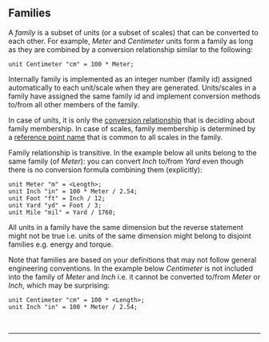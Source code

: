 ## Families
A _family_ is a subset of units (or a subset of scales) that can be converted to each other. For example, _Meter_ and _Centimeter_ units form a family as long as they are combined by a conversion relationship similar to the following:
```
unit Centimeter "cm" = 100 * Meter;
```

Internally family is implemented as an integer number (family id) assigned automatically to each unit/scale when they are generated. Units/scales in a family have assigned the same family id and implement conversion methods to/from all other members of the family.

In case of units, it is only the [conversion relationship](./Definitions.md) that is deciding about family membership. In case of scales, family membership is determined by a [reference point name](./Definitions.md) that is common to all scales in the family.

Family relationship is transitive. In the example below all units belong to the same family (of _Meter_): you can convert _Inch_ to/from _Yard_ even though there is no conversion formula combining them (explicitly):
```
unit Meter "m" = <Length>; 
unit Inch "in" = 100 * Meter / 2.54;
unit Foot "ft" = Inch / 12;
unit Yard "yd" = Foot / 3;
unit Mile "mil" = Yard / 1760;
```

All units in a family have the same dimension but the reverse statement might not be true i.e. units of the same dimension might belong to disjoint families e.g. energy and torque.

Note that families are based on your definitions that may not follow general engineering conventions. In the example below _Centimeter_ is not included into the family of _Meter_ and _Inch_ i.e. it cannot be converted to/from _Meter_ or _Inch_, which may be surprising:
```
unit Centimeter "cm" = 100 * <Length>;
unit Inch "in" = 100 * Meter / 2.54;
```

<br/>

----